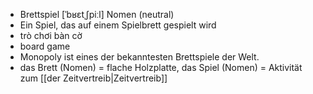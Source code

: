 - Brettspiel [ˈbʁɛtˌʃpiːl] Nomen (neutral)
- Ein Spiel, das auf einem Spielbrett gespielt wird
- trò chơi bàn cờ
- board game
- Monopoly ist eines der bekanntesten Brettspiele der Welt.
- das Brett (Nomen) = flache Holzplatte, das Spiel (Nomen) = Aktivität zum [[der Zeitvertreib|Zeitvertreib]] 